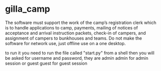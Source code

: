 # gilla_camp
The software must support the work of the camp’s registration clerk which is to handle applications to camp, payments, mailing of notices of acceptance and arrival instruction packets, check-in of campers, and assignment of campers to bunkhouses and teams. Do not make the software for network use, just offline use on a one desktop.

to run it you need to run the file called "start.py" from a shell then you will be asked for username and password, they are admin admin for admin session or guest guest for guest session
